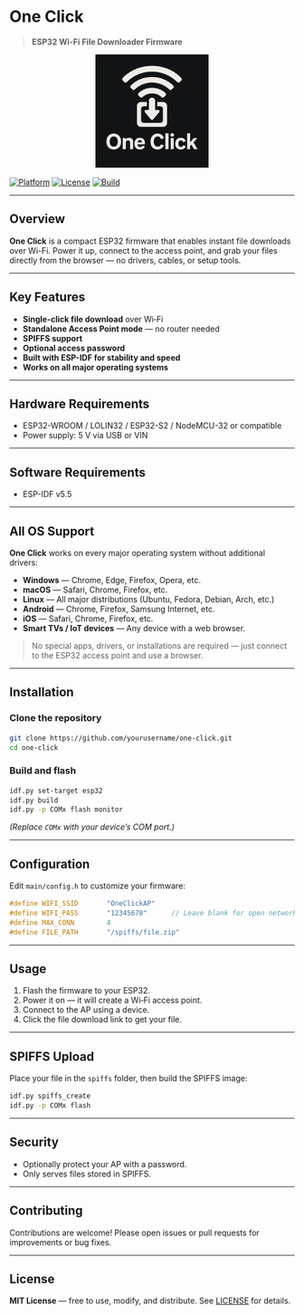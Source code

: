 # One Click

> **ESP32 Wi-Fi File Downloader Firmware**

<p align="center">
  <img src="assets/one_click_logo.png" alt="One Click Logo" width="200"/>
</p>

[![Platform](https://img.shields.io/badge/platform-ESP32-blue?style=for-the-badge\&logo=espressif)]()
[![License](https://img.shields.io/badge/license-MIT-green?style=for-the-badge)]()
[![Build](https://img.shields.io/badge/build-passing-success?style=for-the-badge)]()

---

## Overview

**One Click** is a compact ESP32 firmware that enables instant file downloads over Wi-Fi.
Power it up, connect to the access point, and grab your files directly from the browser — no drivers, cables, or setup tools.

---

## Key Features

* **Single-click file download** over Wi‑Fi
* **Standalone Access Point mode** — no router needed
* **SPIFFS support**
* **Optional access password**
* **Built with ESP-IDF for stability and speed**
* **Works on all major operating systems**

---

## Hardware Requirements

* ESP32-WROOM / LOLIN32 / ESP32-S2 / NodeMCU-32 or compatible
* Power supply: 5 V via USB or VIN

---

## Software Requirements

* ESP-IDF v5.5

---

## All OS Support

**One Click** works on every major operating system without additional drivers:

* **Windows** — Chrome, Edge, Firefox, Opera, etc.
* **macOS** — Safari, Chrome, Firefox, etc.
* **Linux** — All major distributions (Ubuntu, Fedora, Debian, Arch, etc.)
* **Android** — Chrome, Firefox, Samsung Internet, etc.
* **iOS** — Safari, Chrome, Firefox, etc.
* **Smart TVs / IoT devices** — Any device with a web browser.

> No special apps, drivers, or installations are required — just connect to the ESP32 access point and use a browser.

---

## Installation

### Clone the repository

```bash
git clone https://github.com/yourusername/one-click.git
cd one-click
```

### Build and flash

```bash
idf.py set-target esp32
idf.py build
idf.py -p COMx flash monitor
```

*(Replace `COMx` with your device’s COM port.)*

---

## Configuration

Edit `main/config.h` to customize your firmware:

```c
#define WIFI_SSID       "OneClickAP"
#define WIFI_PASS       "12345678"      // Leave blank for open network
#define MAX_CONN        4
#define FILE_PATH       "/spiffs/file.zip"
```

---

## Usage

1. Flash the firmware to your ESP32.
2. Power it on — it will create a Wi‑Fi access point.
3. Connect to the AP using a device.
4. Click the file download link to get your file.

---

## SPIFFS Upload

Place your file in the `spiffs` folder, then build the SPIFFS image:

```bash
idf.py spiffs_create
idf.py -p COMx flash
```

---

## Security

* Optionally protect your AP with a password.
* Only serves files stored in SPIFFS.

---

## Contributing

Contributions are welcome! Please open issues or pull requests for improvements or bug fixes.

---

## License

**MIT License** — free to use, modify, and distribute. See [LICENSE](LICENSE) for details.
